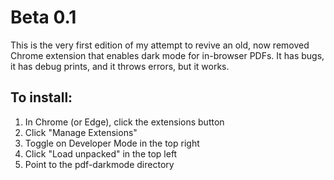 # Beta 0.1

This is the very first edition of my attempt to revive an old, now removed Chrome extension that enables dark mode for in-browser PDFs. It has bugs, it has debug prints, and it throws errors, but it works.

## To install:

1. In Chrome (or Edge), click the extensions button
2. Click "Manage Extensions"
3. Toggle on Developer Mode in the top right
4. Click "Load unpacked" in the top left
5. Point to the pdf-darkmode directory
